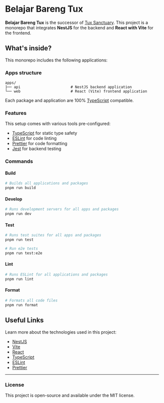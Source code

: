 # Belajar Bareng Tux

**Belajar Bareng Tux** is the successor of [Tux Sanctuary](https://github.com/Anifyuli/tux_sanctuary). This project is a monorepo that integrates **NestJS** for the backend and **React with Vite** for the frontend.

## What's inside?

This monorepo includes the following applications:

### Apps structure

```
apps/
├── api                       # NestJS backend application
└── web                       # React (Vite) frontend application
```

Each package and application are 100% [TypeScript](https://www.typescriptlang.org/) compatible.

### Features

This setup comes with various tools pre-configured:

- [TypeScript](https://www.typescriptlang.org/) for static type safety
- [ESLint](https://eslint.org/) for code linting
- [Prettier](https://prettier.io) for code formatting
- [Jest](https://jestjs.io/) for backend testing

### Commands

#### Build

```bash
# Builds all applications and packages
pnpm run build
```

#### Develop

```bash
# Runs development servers for all apps and packages
pnpm run dev
```

#### Test

```bash
# Runs test suites for all apps and packages
pnpm run test

# Run e2e tests
pnpm run test:e2e
```

#### Lint

```bash
# Runs ESLint for all applications and packages
pnpm run lint
```

#### Format

```bash
# Formats all code files
pnpm run format
```

## Useful Links

Learn more about the technologies used in this project:

- [NestJS](https://nestjs.com/)
- [Vite](https://vitejs.dev/)
- [React](https://react.dev/)
- [TypeScript](https://www.typescriptlang.org/)
- [ESLint](https://eslint.org/)
- [Prettier](https://prettier.io/)

---

### License

This project is open-source and available under the MIT license.
